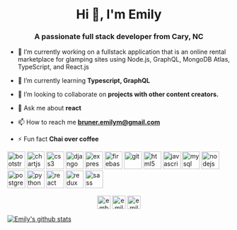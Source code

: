 <h1 align="center">Hi 👋, I'm Emily</h1>
<h3 align="center">A passionate full stack developer from Cary, NC</h3>

- 🔭 I’m currently working on a fullstack application that is an online rental marketplace for glamping sites using Node.js, GraphQL, MongoDB Atlas, TypeScript, and React.js

- 🌱 I’m currently learning **Typescript, GraphQL**

- 👯 I’m looking to collaborate on **projects with other content creators.**

- 💬 Ask me about **react**

- 📫 How to reach me **bruner.emilym@gmail.com**

- ⚡ Fun fact **Chai over coffee**

<p align="left"><img src="https://devicons.github.io/devicon/devicon.git/icons/bootstrap/bootstrap-plain.svg" alt="bootstrap" width="40" height="40"/> <img src="https://www.chartjs.org/media/logo-title.svg" alt="chartjs" width="40" height="40"/> <img src="https://devicons.github.io/devicon/devicon.git/icons/css3/css3-original-wordmark.svg" alt="css3" width="40" height="40"/> <img src="https://devicons.github.io/devicon/devicon.git/icons/django/django-original.svg" alt="django" width="40" height="40"/> <img src="https://devicons.github.io/devicon/devicon.git/icons/express/express-original-wordmark.svg" alt="express" width="40" height="40"/> <img src="https://www.vectorlogo.zone/logos/firebase/firebase-icon.svg" alt="firebase" width="40" height="40"/> <img src="https://www.vectorlogo.zone/logos/git-scm/git-scm-icon.svg" alt="git" width="40" height="40"/> <img src="https://devicons.github.io/devicon/devicon.git/icons/html5/html5-original-wordmark.svg" alt="html5" width="40" height="40"/> <img src="https://devicons.github.io/devicon/devicon.git/icons/javascript/javascript-original.svg" alt="javascript" width="40" height="40"/> <img src="https://devicons.github.io/devicon/devicon.git/icons/mysql/mysql-original-wordmark.svg" alt="mysql" width="40" height="40"/> <img src="https://devicons.github.io/devicon/devicon.git/icons/nodejs/nodejs-original-wordmark.svg" alt="nodejs" width="40" height="40"/> <img src="https://devicons.github.io/devicon/devicon.git/icons/postgresql/postgresql-original-wordmark.svg" alt="postgresql" width="40" height="40"/> <img src="https://devicons.github.io/devicon/devicon.git/icons/python/python-original.svg" alt="python" width="40" height="40"/> <img src="https://devicons.github.io/devicon/devicon.git/icons/react/react-original-wordmark.svg" alt="react" width="40" height="40"/> <img src="https://devicons.github.io/devicon/devicon.git/icons/redux/redux-original.svg" alt="redux" width="40" height="40"/> <img src="https://devicons.github.io/devicon/devicon.git/icons/sass/sass-original.svg" alt="sass" width="40" height="40"/></p><p align="center">
<a href="https://twitter.com/embruner" target="blank"><img align="center" src="https://cdn.jsdelivr.net/npm/simple-icons@3.0.1/icons/twitter.svg" alt="embruner" height="30" width="30" /></a>
<a href="https://linkedin.com/in/emily-bruner" target="blank"><img align="center" src="https://cdn.jsdelivr.net/npm/simple-icons@3.0.1/icons/linkedin.svg" alt="emily-bruner" height="30" width="30" /></a>
<a href="https://instagram.com/emilybinspace" target="blank"><img align="center" src="https://cdn.jsdelivr.net/npm/simple-icons@3.0.1/icons/instagram.svg" alt="emilybinspace" height="30" width="30" /></a>
</p>

[![Emily's github stats](https://github-readme-stats.vercel.app/api?username=emilybruner)](https://github.com/emilybruner/github-readme-stats)

